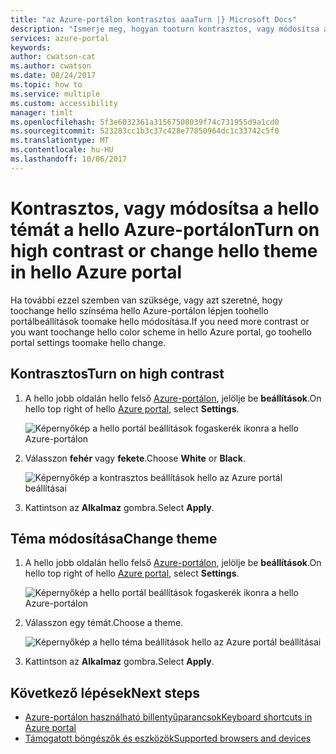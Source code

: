 ```yaml
---
title: "az Azure-portálon kontrasztos aaaTurn |} Microsoft Docs"
description: "Ismerje meg, hogyan tooturn kontrasztos, vagy módosítsa a hello Azure portál témát."
services: azure-portal
keywords: 
author: cwatson-cat
ms.author: cwatson
ms.date: 08/24/2017
ms.topic: how to
ms.service: multiple
ms.custom: accessibility
manager: timlt
ms.openlocfilehash: 5f3e6032361a31567508039f74c731955d9a1cd0
ms.sourcegitcommit: 523283cc1b3c37c428e77850964dc1c33742c5f0
ms.translationtype: MT
ms.contentlocale: hu-HU
ms.lasthandoff: 10/06/2017
---
```

# <a name="turn-on-high-contrast-or-change-hello-theme-in-hello-azure-portal"></a><span data-ttu-id="c9b04-103">Kontrasztos, vagy módosítsa a hello témát a hello Azure-portálon</span><span class="sxs-lookup"><span data-stu-id="c9b04-103">Turn on high contrast or change hello theme in hello Azure portal</span></span>
<span data-ttu-id="c9b04-104">Ha további ezzel szemben van szüksége, vagy azt szeretné, hogy toochange hello színséma hello Azure-portálon lépjen toohello portálbeállítások toomake hello módosítása.</span><span class="sxs-lookup"><span data-stu-id="c9b04-104">If you need more contrast or you want toochange hello color scheme in hello Azure portal, go toohello portal settings toomake hello change.</span></span> 

## <a name="turn-on-high-contrast"></a><span data-ttu-id="c9b04-105">Kontrasztos</span><span class="sxs-lookup"><span data-stu-id="c9b04-105">Turn on high contrast</span></span>
1. <span data-ttu-id="c9b04-106">A hello jobb oldalán hello felső [Azure-portálon](https://portal.azure.com), jelölje be **beállítások**.</span><span class="sxs-lookup"><span data-stu-id="c9b04-106">On hello top right of hello [Azure portal](https://portal.azure.com), select **Settings**.</span></span> 

    ![Képernyőkép a hello portál beállítások fogaskerék ikonra a hello Azure-portálon](./media/azure-portal-change-theme-high-contrast/azure-portal-settings-icon.png)
1. <span data-ttu-id="c9b04-108">Válasszon **fehér** vagy **fekete**.</span><span class="sxs-lookup"><span data-stu-id="c9b04-108">Choose **White** or **Black**.</span></span>

    ![Képernyőkép a kontrasztos beállítások hello az Azure portál beállításai](./media/azure-portal-change-theme-high-contrast/azure-portal-highcontrast-options.png)
1. <span data-ttu-id="c9b04-110">Kattintson az **Alkalmaz** gombra.</span><span class="sxs-lookup"><span data-stu-id="c9b04-110">Select **Apply**.</span></span>

## <a name="change-theme"></a><span data-ttu-id="c9b04-111">Téma módosítása</span><span class="sxs-lookup"><span data-stu-id="c9b04-111">Change theme</span></span>
1. <span data-ttu-id="c9b04-112">A hello jobb oldalán hello felső [Azure-portálon](https://portal.azure.com), jelölje be **beállítások**.</span><span class="sxs-lookup"><span data-stu-id="c9b04-112">On hello top right of hello [Azure portal](https://portal.azure.com), select **Settings**.</span></span>

    ![Képernyőkép a hello portál beállítások fogaskerék ikonra a hello Azure-portálon](./media/azure-portal-change-theme-high-contrast/azure-portal-settings-icon.png)
1. <span data-ttu-id="c9b04-114">Válasszon egy témát.</span><span class="sxs-lookup"><span data-stu-id="c9b04-114">Choose a theme.</span></span>

    ![Képernyőkép a hello téma beállítások hello az Azure portál beállításai](./media/azure-portal-change-theme-high-contrast/azure-portal-theme-options.png)
1. <span data-ttu-id="c9b04-116">Kattintson az **Alkalmaz** gombra.</span><span class="sxs-lookup"><span data-stu-id="c9b04-116">Select **Apply**.</span></span>

## <a name="next-steps"></a><span data-ttu-id="c9b04-117">Következő lépések</span><span class="sxs-lookup"><span data-stu-id="c9b04-117">Next steps</span></span>
- [<span data-ttu-id="c9b04-118">Azure-portálon használható billentyűparancsok</span><span class="sxs-lookup"><span data-stu-id="c9b04-118">Keyboard shortcuts in Azure portal</span></span>](azure-portal-keyboard-shortcuts.md)
- [<span data-ttu-id="c9b04-119">Támogatott böngészők és eszközök</span><span class="sxs-lookup"><span data-stu-id="c9b04-119">Supported browsers and devices</span></span>](../azure-preview-portal-supported-browsers-devices.md)

